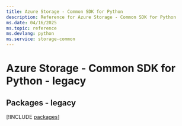 ```yaml
---
title: Azure Storage - Common SDK for Python
description: Reference for Azure Storage - Common SDK for Python
ms.date: 04/16/2025
ms.topic: reference
ms.devlang: python
ms.service: storage-common
---
```

# Azure Storage - Common SDK for Python - legacy
## Packages - legacy
[!INCLUDE [packages](storage---common-index.md)]